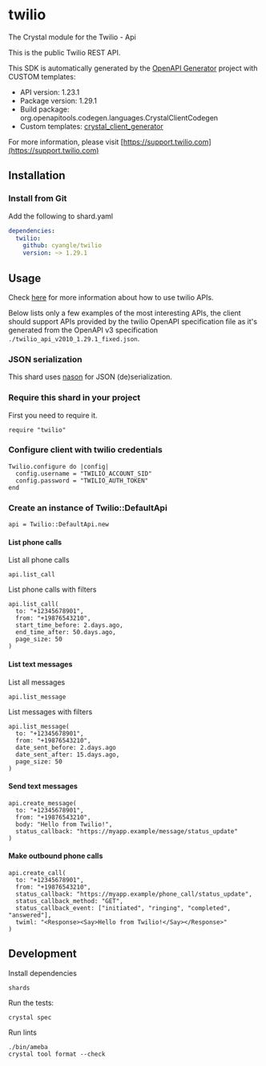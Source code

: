 # twilio

The Crystal module for the Twilio - Api

This is the public Twilio REST API.

This SDK is automatically generated by the [OpenAPI Generator](https://openapi-generator.tech) project with CUSTOM templates:

- API version: 1.23.1
- Package version: 1.29.1
- Build package: org.openapitools.codegen.languages.CrystalClientCodegen
- Custom templates: [crystal_client_generator](https://github.com/cyangle/crystal_client_generator)

For more information, please visit [https://support.twilio.com](https://support.twilio.com)

## Installation

### Install from Git

Add the following to shard.yaml

```yaml
dependencies:
  twilio:
    github: cyangle/twilio
    version: ~> 1.29.1
```

## Usage

Check [here](https://www.twilio.com/docs/all) for more information about how to use twilio APIs.

Below lists only a few examples of the most interesting APIs, the client should support APIs provided by the twilio OpenAPI specification file as it's generated from the OpenAPI v3 specification `./twilio_api_v2010_1.29.1_fixed.json`.

### JSON serialization

This shard uses [nason](https://github.com/cyangle/nason) for JSON (de)serialization.

### Require this shard in your project

First you need to require it.

```crystal
require "twilio"
```

### Configure client with twilio credentials

```crystal
Twilio.configure do |config|
  config.username = "TWILIO_ACCOUNT_SID"
  config.password = "TWILIO_AUTH_TOKEN"
end
```

### Create an instance of Twilio::DefaultApi

```crystal
api = Twilio::DefaultApi.new
```

#### List phone calls

List all phone calls
```crystal
api.list_call
```

List phone calls with filters
```crystal
api.list_call(
  to: "+12345678901",
  from: "+19876543210",
  start_time_before: 2.days.ago,
  end_time_after: 50.days.ago,
  page_size: 50
)
```

#### List text messages

List all messages
```crystal
api.list_message
```

List messages with filters
```crystal
api.list_message(
  to: "+12345678901",
  from: "+19876543210",
  date_sent_before: 2.days.ago
  date_sent_after: 15.days.ago,
  page_size: 50
)
```

#### Send text messages

```crystal
api.create_message(
  to: "+12345678901",
  from: "+19876543210",
  body: "Hello from Twilio!",
  status_callback: "https://myapp.example/message/status_update"
)
```

#### Make outbound phone calls

```crystal
api.create_call(
  to: "+12345678901",
  from: "+19876543210",
  status_callback: "https://myapp.example/phone_call/status_update",
  status_callback_method: "GET",
  status_callback_event: ["initiated", "ringing", "completed", "answered"],
  twiml: "<Response><Say>Hello from Twilio!</Say></Response>"
)
```

## Development

Install dependencies

```shell
shards
```

Run the tests:

```shell
crystal spec
```

Run lints

```shell
./bin/ameba
crystal tool format --check
```
